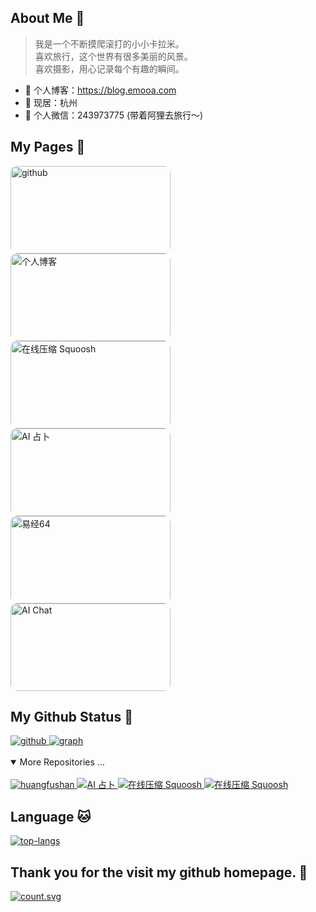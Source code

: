 <h2>About Me 👋</h2>

<blockquote>
  <p>
    我是一个不断摸爬滚打的小小卡拉米。 
    <br>
    喜欢旅行，这个世界有很多美丽的风景。
    <br>
    喜欢摄影，用心记录每个有趣的瞬间。
  </p>
</blockquote>

<ul>
  <li>🍓 个人博客：<a href="https://blog.emooa.com" target="_blank">https://blog.emooa.com</a></li>
  <li>🍓 现居：杭州</li>
  <li>🍓 个人微信：243973775 (带着阿狸去旅行～)</li>
</ul>

<h2>My Pages 🐶</h2>
<a href="https://github.com/huangfushan">
  <img class="page-img" alt="github" src="https://raw.githubusercontent.com/huangfushan/huangfushan/main/img/github.png" style="height: 140px; width: 256px; border-radius: 10px;"/>
</a>
<a href="https://blog.emooa.com">
  <img class="page-img" alt="个人博客" src="https://raw.githubusercontent.com/huangfushan/huangfushan/main/img/blog.png" style="height: 140px; width: 256px;border-radius: 10px;"/>
</a>
<a href="https://squoosh.emooa.com">
  <img class="page-img" alt="在线压缩 Squoosh" src="https://raw.githubusercontent.com/huangfushan/huangfushan/main/img/squoosh.png" style="height: 140px; width: 256px;border-radius: 10px;"/>
</a>
<a href="https://ai.emooa.com">
  <img class="page-img" alt="AI 占卜" src="https://raw.githubusercontent.com/huangfushan/huangfushan/main/img/divination.png" style="height: 140px; width: 256px;border-radius: 10px;"/>
</a>
<a href="https://yijing.emooa.com">
  <img class="page-img" alt="易经64" src="https://raw.githubusercontent.com/huangfushan/huangfushan/main/img/yijing.png" style="height: 140px; width: 256px;border-radius: 10px;"/>
</a>
<a href="https://chat.emooa.com">
  <img class="page-img" alt="AI Chat" src="https://raw.githubusercontent.com/huangfushan/huangfushan/main/img/chat.png" style="height: 140px; width: 256px;border-radius: 10px;"/>
</a>

<h2>My Github Status 🦸</h2>

<a href="https://github-readme-stats.vercel.app/api?username=huangfushan&show_icons=true&show_owner=true&count_private=true&theme=merko">
  <img alt="github" src="https://github-readme-stats.vercel.app/api?username=huangfushan&show_icons=true&show_owner=true&count_private=true&theme=merko" />
</a>

<a href="https://activity-graph.herokuapp.com/graph?username=huangfushan&theme=github">
  <img alt="graph" src="https://activity-graph.herokuapp.com/graph?username=huangfushan&theme=github" />
</a>

<br />
<br />
<details open>
  
<br />
<summary>More Repositories ...</summary>
<a href="https://github.com/huangfushan/blog" target="_blank">
  <img alt="huangfushan" src="https://github-readme-stats.vercel.app/api/pin/?username=huangfushan&repo=blog&show_owner=true"/>
</a>
<a href="https://github.com/huangfushan/divination" target="_blank">
  <img alt="AI 占卜" src="https://github-readme-stats.vercel.app/api/pin/?username=huangfushan&repo=divination&show_owner=true" />
</a>
<a href="https://github.com/huangfushan/squoosh" target="_blank">
  <img alt="在线压缩 Squoosh" src="https://github-readme-stats.vercel.app/api/pin/?username=huangfushan&repo=squoosh&show_owner=true" />
</a>
<a href="https://github.com/huangfushan/switch" target="_blank">
  <img alt="在线压缩 Squoosh" src="https://github-readme-stats.vercel.app/api/pin/?username=huangfushan&repo=switch&show_owner=true" />
</a>
</details>

<h2>Language 🐱</h2>

<a href="https://github-readme-stats.vercel.app/api/top-langs/?username=huangfushan">
  <img alt="top-langs" src="https://github-readme-stats.vercel.app/api/top-langs/?username=huangfushan" />
</a>
<br />

<h2>Thank you for the visit my github homepage. 👀</h2>

<a href="http://profile-counter.glitch.me/huangfushan/count.svg">
  <img alt="count.svg" src="http://profile-counter.glitch.me/huangfushan/count.svg" />
</a>
